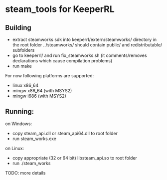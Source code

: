 # steam_tools for KeeperRL

## Building

- extract steamworks sdk into keeperrl/extern/steamworks/ directory in the root
  folder ../steamworks/ should contain public/ and redistributable/ subfolders
- go to keeperrl/ and run fix\_steamworks.sh (it comments/removes declarations
  which cause compilation problems)
- run make

For now following platforms are supported:
- linux x86\_64
- mingw x86\_64 (with MSYS2)
- mingw i686 (with MSYS2)

## Running:

on Windows:
- copy steam\_api.dll or steam\_api64.dll to root folder
- run steam\_works.exe

on Linux:
- copy appropriate (32 or 64 bit) libsteam\_api.so to root folder
- run ./steam\_works


TODO: more details
